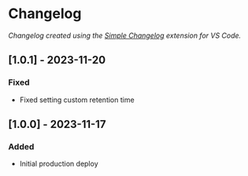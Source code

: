 # Changelog

*Changelog created using the [Simple Changelog](https://marketplace.visualstudio.com/items?itemName=tobiaswaelde.vscode-simple-changelog) extension for VS Code.*

## [1.0.1] - 2023-11-20
### Fixed
- Fixed setting custom retention time

## [1.0.0] - 2023-11-17
### Added
- Initial production deploy